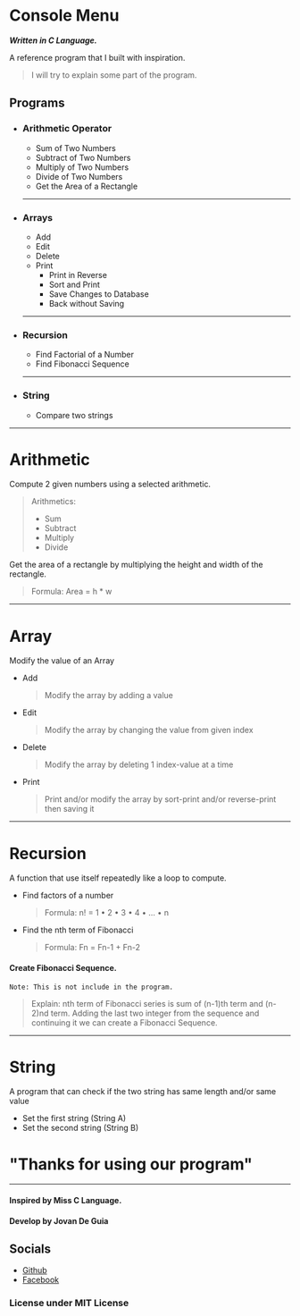 # Console Menu

**_Written in C Language._**

A reference program that I built with inspiration.

> I will try to explain some part of the program.

## Programs

- ### Arithmetic Operator
  - Sum of Two Numbers
  - Subtract of Two Numbers
  - Multiply of Two Numbers
  - Divide of Two Numbers
  - Get the Area of a Rectangle
  ***
- ### Arrays
  - Add
  - Edit
  - Delete
  - Print
    - Print in Reverse
    - Sort and Print
    - Save Changes to Database
    - Back without Saving
  ***
- ### Recursion
  - Find Factorial of a Number
  - Find Fibonacci Sequence
  ***
- ### String
  - Compare two strings

---

# Arithmetic

Compute 2 given numbers using a selected arithmetic.

> Arithmetics:
>
> - Sum
> - Subtract
> - Multiply
> - Divide

Get the area of a rectangle by multiplying the height and width of the rectangle.

> Formula: Area = h \* w

---

# Array

Modify the value of an Array

- Add

  > Modify the array by adding a value

- Edit

  > Modify the array by changing the value from given index

- Delete

  > Modify the array by deleting 1 index-value at a time

- Print
  > Print and/or modify the array by sort-print and/or reverse-print then saving it

---

# Recursion

A function that use itself repeatedly like a loop to compute.

- Find factors of a number

  > Formula: n! = 1 • 2 • 3 • 4 • … • n

- Find the nth term of Fibonacci
  > Formula: Fn = Fn-1 + Fn-2

#### Create Fibonacci Sequence.

`Note: This is not include in the program.`

> Explain: nth term of Fibonacci series is sum of (n-1)th term and (n-2)nd term.
> Adding the last two integer from the sequence and continuing it we can create a Fibonacci Sequence.

---

# String

A program that can check if the two string has same length and/or same value

- Set the first string (String A)
- Set the second string (String B)

# "Thanks for using our program"

---

#### Inspired by Miss C Language.

#### Develop by Jovan De Guia

## Socials

- [Github](https://github.com/jxmked)
- [Facebook](https://www.facebook.com/deguia25)

### License under MIT License
